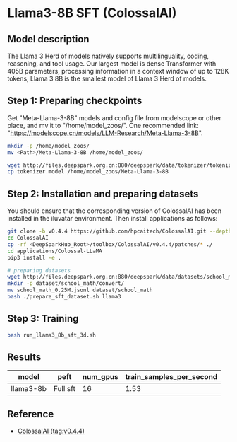 # Llama3-8B SFT (ColossalAI)

## Model description

The Llama 3 Herd of models natively supports multilinguality, coding, reasoning, and tool usage. Our largest model is dense Transformer with 405B parameters, processing information in a context window of up to 128K tokens, Llama 3 8B is the smallest model of Llama 3 Herd of models.

## Step 1: Preparing checkpoints

Get "Meta-Llama-3-8B" models and config file from modelscope or other place, and mv it to "/home/model_zoos/".
One recommended link: "<https://modelscope.cn/models/LLM-Research/Meta-Llama-3-8B>".

```sh
mkdir -p /home/model_zoos/
mv <Path>/Meta-Llama-3-8B /home/model_zoos/

wget http://files.deepspark.org.cn:880/deepspark/data/tokenizer/tokenizer.model
cp tokenizer.model /home/model_zoos/Meta-Llama-3-8B
```

## Step 2: Installation and preparing datasets

You should ensure that the corresponding version of ColossalAI has been installed in the iluvatar environment. Then install applications as follows:

```sh
git clone -b v0.4.4 https://github.com/hpcaitech/ColossalAI.git --depth=1
cd ColossalAI
cp -rf <DeepSparkHub_Root>/toolbox/ColossalAI/v0.4.4/patches/* ./
cd applications/Colossal-LLaMA
pip3 install -e . 

# preparing datasets
wget http://files.deepspark.org.cn:880/deepspark/data/datasets/school_math_0.25M.jsonl
mkdir -p dataset/school_math/convert/
mv school_math_0.25M.jsonl dataset/school_math
bash ./prepare_sft_dataset.sh llama3
```

## Step 3: Training

```sh
bash run_llama3_8b_sft_3d.sh
```

## Results

| model     | peft        |    num_gpus        |train_samples_per_second |
| --------- | ----------- | ------------------ | ----------------------  |
| llama3-8b | Full sft    | 16                 |         1.53            |

## Reference

- [ColossalAI (tag:v0.4.4)](https://github.com/hpcaitech/ColossalAI/tree/main/applications/Colossal-LLaMA)

